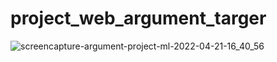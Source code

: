 # project_web_argument_targer

![screencapture-argument-project-ml-2022-04-21-16_40_56](https://user-images.githubusercontent.com/68042822/164427612-a6b701f3-4bc3-4001-b820-d8e2c8a998ec.png)
